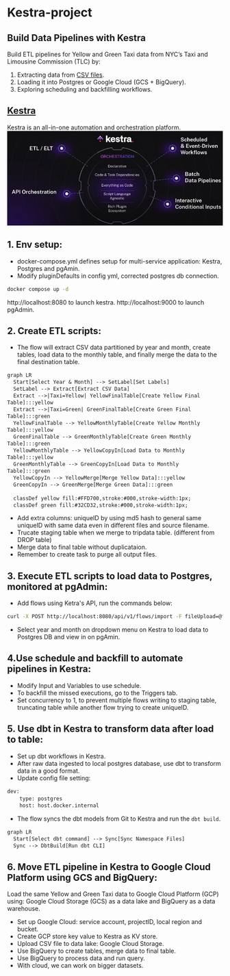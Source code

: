 # Kestra-project
## Build Data Pipelines with Kestra
Build ETL pipelines for Yellow and Green Taxi data from NYC’s Taxi and Limousine Commission (TLC) by:

1. Extracting data from [CSV files](https://github.com/DataTalksClub/nyc-tlc-data/releases).
2. Loading it into Postgres or Google Cloud (GCS + BigQuery).
3. Exploring scheduling and backfilling workflows.


## [Kestra](https://github.com/kestra-io/kestra) 
Kestra is an all-in-one automation and orchestration platform. 
![Kestra](jpg/kestra.jpg)


## 1. Env setup: 
- docker-compose.yml defines setup for multi-service application: Kestra, Postgres and pgAmin.
- Modify pluginDefaults in config yml, corrected postgres db connection.
```bash
docker compose up -d
```
http://localhost:8080 to launch kestra.
http://localhost:9000 to launch pgAdmin.

## 2. Create ETL scripts:
- The flow will extract CSV data partitioned by year and month, create tables, load data to the monthly table, and finally merge the data to the final destination table.

```mermaid
graph LR
  Start[Select Year & Month] --> SetLabel[Set Labels]
  SetLabel --> Extract[Extract CSV Data]
  Extract -->|Taxi=Yellow| YellowFinalTable[Create Yellow Final Table]:::yellow
  Extract -->|Taxi=Green| GreenFinalTable[Create Green Final Table]:::green
  YellowFinalTable --> YellowMonthlyTable[Create Yellow Monthly Table]:::yellow
  GreenFinalTable --> GreenMonthlyTable[Create Green Monthly Table]:::green
  YellowMonthlyTable --> YellowCopyIn[Load Data to Monthly Table]:::yellow
  GreenMonthlyTable --> GreenCopyIn[Load Data to Monthly Table]:::green
  YellowCopyIn --> YellowMerge[Merge Yellow Data]:::yellow
  GreenCopyIn --> GreenMerge[Merge Green Data]:::green

  classDef yellow fill:#FFD700,stroke:#000,stroke-width:1px;
  classDef green fill:#32CD32,stroke:#000,stroke-width:1px;
```
- Add extra columns: uniqueID by using md5 hash to general same uniqueID with same data even in different files and source filename.
- Trucate staging table when we merge to tripdata table. (different from DROP table)
- Merge data to final table without duplicataion.
- Remember to create task to purge all output files. 

## 3. Execute ETL scripts to load data to Postgres, monitored at pgAdmin:
- Add flows using Ketra's API, run the commands below:
```bash
curl -X POST http://localhost:8080/api/v1/flows/import -F fileUpload=@flows/02_postgres_taxi.yaml
```
- Select year and month on dropdown menu on Kestra to load data to Postgres DB and view in on pgAmin.

## 4.Use schedule and backfill to automate pipelines in Kestra:
- Modify Input and Variables to use schedule. 
- To backfill the missed executions, go to the Triggers tab.
- Set concurrency to 1, to prevent multiple flows writing to staging table, truncating table while another flow trying to create uniqueID. 

## 5. Use dbt in Kestra to transform data after load to table:
- Set up dbt workflows in Kestra.
- After raw data ingested to local postgres database, use dbt to transform data in a good format.
- Update config file setting:
```bash
dev:
    type: postgres
    host: host.docker.internal
```
- The flow syncs the dbt models from Git to Kestra and run the `dbt build`.
```mermaid
graph LR
  Start[Select dbt command] --> Sync[Sync Namespace Files]
  Sync --> DbtBuild[Run dbt CLI]
```

## 6. Move ETL pipeline in Kestra to Google Cloud Platform using GCS and BigQuery:
Load the same Yellow and Green Taxi data to Google Cloud Platform (GCP) using: Google Cloud Storage (GCS) as a data lake and BigQuery as a data warehouse.
- Set up Google Cloud: service account, projectID, local region and bucket. 
- Create GCP store key value to Kestra as KV store.
- Upload CSV file to data lake: Google Cloud Storage.
- Use BigQuery to create tables, merge data to final table.
- Use BigQuery to process data and run query. 
- With cloud, we can work on bigger datasets. 